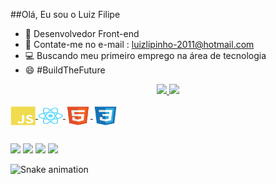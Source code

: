 ##Olá, Eu sou o Luiz Filipe

- 👾 Desenvolvedor Front-end
- 📩 Contate-me no e-mail : luizlipinho-2011@hotmail.com
- 💻 Buscando meu primeiro emprego na área de tecnologia 
- 😄 #BuildTheFuture

<div align="center">
  <a href="https://github.com/Filipee01">
  <img height="180em" src="https://github-readme-stats.vercel.app/api?username=Filipee01&show_icons=true&theme=dracula&include_all_commits=true&count_private=true"/>
  <img height="180em" src="https://github-readme-stats.vercel.app/api/top-langs/?username=Filipee01&layout=compact&langs_count=7&theme=dracula"/>
</div>
<div style="display: inline_block"><br>
  <img align="center" alt="Filipe-Js" height="30" width="40" src="https://raw.githubusercontent.com/devicons/devicon/master/icons/javascript/javascript-plain.svg">
  <img align="center" alt="Filipe-React" height="30" width="40" src="https://raw.githubusercontent.com/devicons/devicon/master/icons/react/react-original.svg">
  <img align="center" alt="Filipe-HTML" height="30" width="40" src="https://raw.githubusercontent.com/devicons/devicon/master/icons/html5/html5-original.svg">
  <img align="center" alt="Filipe-CSS" height="30" width="40" src="https://raw.githubusercontent.com/devicons/devicon/master/icons/css3/css3-original.svg">
</div>
  
  ##
  
  <div> 
  <a href="https://www.instagram.com/filipee.01/" target="_blank"><img src="https://img.shields.io/badge/-Instagram-%23E4405F?style=for-the-badge&logo=instagram&logoColor=white" target="_blank"></a>
 <a href="https://api.whatsapp.com/send?phone=5581989774161&text=Ol%C3%A1%20filipe%2C%20tudo%20bem%3F" target="_blank"><img src="https://img.shields.io/badge/WhatsApp-25D366?style=for-the-badge&logo=whatsapp&logoColor=white" target="_blank"></a> 
  <a href = "mailto:luizlipinho-2011@hotmail.com"><img src="https://img.shields.io/badge/-Gmail-%23333?style=for-the-badge&logo=gmail&logoColor=white" target="_blank"></a>
<a href="https://www.linkedin.com/in/filipee01/" target="_blank"><img src="https://img.shields.io/badge/-LinkedIn-%230077B5?style=for-the-badge&logo=linkedin&logoColor=white" target="_blank"></a> 
 
  ![Snake animation](https://github.com/Filipee01/Filipee01/blob/output/github-contribution-grid-snake.svg)
 
</div>
 

